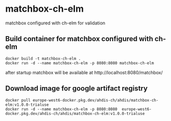 # matchbox-ch-elm
matchbox configured with ch-elm for validation

## Build container for matchbox configured with ch-elm

```
docker build -t matchbox-ch-elm .
docker run -d --name matchbox-ch-elm -p 8080:8080 matchbox-ch-elm
```

after startup matchbox will be available at
http://localhost:8080/matchbox/


## Download image for google artifact registry

```
docker pull europe-west6-docker.pkg.dev/ahdis-ch/ahdis/matchbox-ch-elm:v1.0.0-trialuse
docker run -d --name matchbox-ch-elm -p 8080:8080  europe-west6-docker.pkg.dev/ahdis-ch/ahdis/matchbox-ch-elm:v1.0.0-trialuse
```
